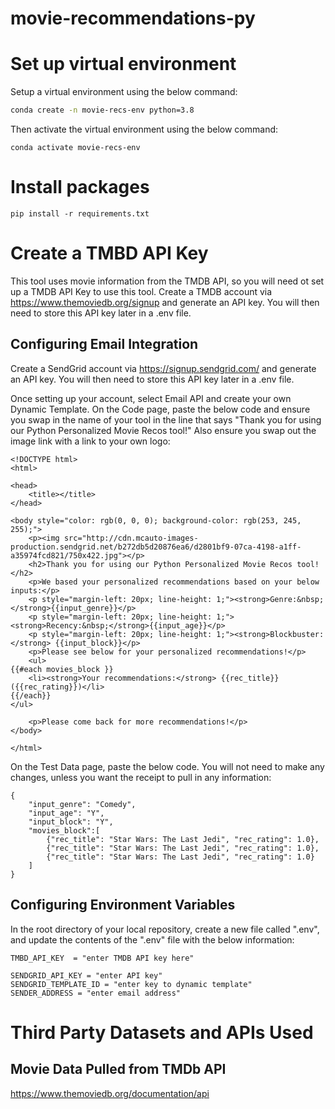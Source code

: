 # movie-recommendations-py

# Set up virtual environment

Setup a virtual environment using the below command:
```sh
conda create -n movie-recs-env python=3.8

```

Then activate the virtual environment using the below command:

``` 
conda activate movie-recs-env
```



# Install packages

```
pip install -r requirements.txt
```

# Create a TMBD API Key
This tool uses movie information from the TMDB API, so you will need ot set up a TMDB API Key to use this tool. Create a TMDB account via https://www.themoviedb.org/signup and generate an API key. You will then need to store this API key later in a .env file.


## Configuring Email Integration
Create a SendGrid account via https://signup.sendgrid.com/ and generate an API key. You will then need to store this API key later in a .env file.

Once setting up your account, select Email API and create your own Dynamic Template. On the Code page, paste the below code and ensure you swap in the name of your tool in the line that says "Thank you for using our Python Personalized Movie Recos tool!" Also ensure you swap out the image link with a link to your own logo:

```
<!DOCTYPE html>
<html>

<head>
    <title></title>
</head>

<body style="color: rgb(0, 0, 0); background-color: rgb(253, 245, 255);">
    <p><img src="http://cdn.mcauto-images-production.sendgrid.net/b272db5d20876ea6/d2801bf9-07ca-4198-a1ff-a35974fcd821/750x422.jpg"></p>
    <h2>Thank you for using our Python Personalized Movie Recos tool!</h2>
    <p>We based your personalized recommendations based on your below inputs:</p>
    <p style="margin-left: 20px; line-height: 1;"><strong>Genre:&nbsp;</strong>{{input_genre}}</p>
    <p style="margin-left: 20px; line-height: 1;"><strong>Recency:&nbsp;</strong>{{input_age}}</p>
    <p style="margin-left: 20px; line-height: 1;"><strong>Blockbuster:</strong> {{input_block}}</p>
    <p>Please see below for your personalized recommendations!</p>
    <ul>
{{#each movies_block }}
    <li><strong>Your recommendations:</strong> {{rec_title}} ({{rec_rating}})</li> 
{{/each}}
</ul>

    <p>Please come back for more recommendations!</p>
</body>

</html>

```

On the Test Data page, paste the below code. You will not need to make any changes, unless you want the receipt to pull in any information:

```
{
    "input_genre": "Comedy",
    "input_age": "Y",
    "input_block": "Y",
    "movies_block":[
        {"rec_title": "Star Wars: The Last Jedi", "rec_rating": 1.0},
        {"rec_title": "Star Wars: The Last Jedi", "rec_rating": 1.0},
        {"rec_title": "Star Wars: The Last Jedi", "rec_rating": 1.0}
    ]
}

```


## Configuring Environment Variables
In the root directory of your local repository, create a new file called ".env", and update the contents of the ".env" file with the below information:

```
TMBD_API_KEY  = "enter TMDB API key here"
```
```
SENDGRID_API_KEY = "enter API key"
SENDGRID_TEMPLATE_ID = "enter key to dynamic template"
SENDER_ADDRESS = "enter email address"
```


# Third Party Datasets and APIs Used

## Movie Data Pulled from TMDb API

https://www.themoviedb.org/documentation/api

